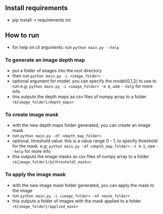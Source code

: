 ## Install requirements
- pip install -r requirements.txt

## How to run
- for help on cli arguments: run `python main.py --help`

### To generate an image depth map
- put a folder of images into the root directory
- then run `python main.py -i <image_folder>`
- optional argument for model: you can specify the model(0,1,2) to use to run e.g: `python main.py -i <image_folder> -m 0`, use `--help` for more info
- this outputs the depth maps as csv files of numpy array to a folder `<${image_folder}/depth_maps>`

### To create image mask
- with the new depth maps folder generated, you can create an image mask
- run `python main.py -df <depth_map_folder>`
- optional, threshold value: this is a value range 0 - 1, to specify threshold for the mask. e.g: `python main.py -df <depth_map_folder> -t 0.5`, use `--help` for more info
- this outputs the image masks as csv files of numpy array to a folder `<${image_folder}/${threshold}_masks>`

### To apply the image mask
- with the new image mask folder generated, you can apply the mask to the image
- run `python main.py -i <image_folder> -mf <mask_folder> `
- this outputs a folder of images with the mask applied to a folder `<${image_folder}/applied_mask>`
